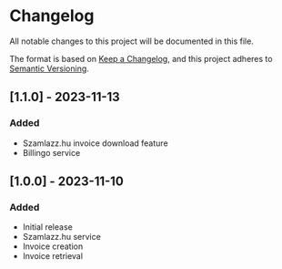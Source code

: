 # Changelog

All notable changes to this project will be documented in this file.

The format is based on [Keep a Changelog](https://keepachangelog.com/en/1.0.0/),
and this project adheres to [Semantic Versioning](https://semver.org/spec/v2.0.0.html).

## [1.1.0] - 2023-11-13

### Added
- Szamlazz.hu invoice download feature
- Billingo service

## [1.0.0] - 2023-11-10

### Added
- Initial release
- Szamlazz.hu service
- Invoice creation
- Invoice retrieval
